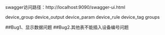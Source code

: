 swagger访问路径：http://localhost:9090/swagger-ui.html

device_group
device_output
device_param
device_rule
device_tag
groups

##Bug1、显示数据问题
##Bug2.其他表不能插入设备编号问题